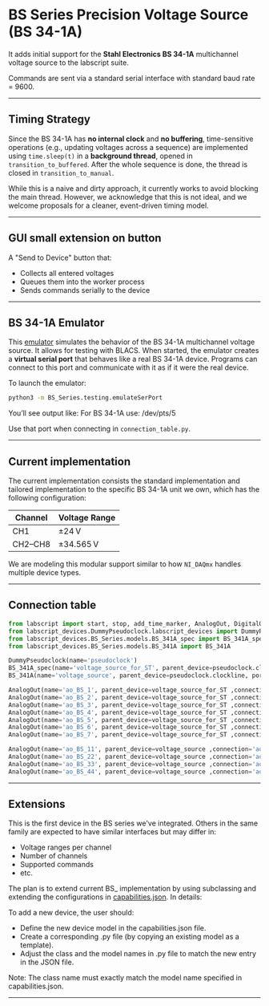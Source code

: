 # BS Series Precision Voltage Source (BS 34-1A)
It adds initial support for the **Stahl Electronics BS 34-1A** multichannel voltage source 
to the labscript suite.

Commands are sent via a standard serial interface with standard baud rate = 9600. 

---
## Timing Strategy
Since the BS 34-1A has **no internal clock** and **no buffering**, 
time-sensitive operations (e.g., updating voltages across a sequence) are 
implemented using `time.sleep(t)` in a **background thread**, opened in `transition_to_buffered`. 
After the whole sequence is done, the thread is closed in `transition_to_manual`.

While this is a naive and dirty approach, it currently works to avoid blocking
the main thread. 
However, we acknowledge that this is not ideal, and we welcome proposals for 
a cleaner, event-driven timing model.

---

## GUI small extension on button
A "Send to Device" button that:

  * Collects all entered voltages
  * Queues them into the worker process
  * Sends commands serially to the device

---

## BS 34-1A Emulator
This [emulator](testing/emulateSerPort.py) 
simulates the behavior of the BS 34-1A multichannel voltage source. 
It allows for testing with BLACS. When started, the emulator creates
a **virtual serial port** that behaves like a real BS 34-1A device. 
Programs can connect to this port and communicate with it as if 
it were the real device.

To launch the emulator:

```bash
python3 -m BS_Series.testing.emulateSerPort
```
You’ll see output like: For BS 34-1A use: /dev/pts/5

Use that port when connecting in `connection_table.py`. 

---

## Current implementation

The current implementation consists the standard implementation and tailored implementation 
to the specific BS 34-1A unit we own, which has the following configuration:

| Channel | Voltage Range |
| ------- |---------------|
| CH1     | ±24 V         |
| CH2–CH8 | ±34.565 V     |

We are modeling this modular support similar to how `NI_DAQmx` handles multiple device types.

---
## Connection table

```python
from labscript import start, stop, add_time_marker, AnalogOut, DigitalOut
from labscript_devices.DummyPseudoclock.labscript_devices import DummyPseudoclock
from labscript_devices.BS_Series.models.BS_341A_spec import BS_341A_spec
from labscript_devices.BS_Series.models.BS_341A import BS_341A

DummyPseudoclock(name='pseudoclock')
BS_341A_spec(name='voltage_source_for_ST', parent_device=pseudoclock.clockline, port='/dev/ttyUSB0', baud_rate=9600, num_AO=8)
BS_341A(name='voltage_source', parent_device=pseudoclock.clockline, port='/dev/pts/2', baud_rate=9600)

AnalogOut(name='ao_BS_1', parent_device=voltage_source_for_ST ,connection='ao 1')
AnalogOut(name='ao_BS_2', parent_device=voltage_source_for_ST ,connection='ao 2')
AnalogOut(name='ao_BS_3', parent_device=voltage_source_for_ST ,connection='ao 3')
AnalogOut(name='ao_BS_4', parent_device=voltage_source_for_ST ,connection='ao 4')
AnalogOut(name='ao_BS_5', parent_device=voltage_source_for_ST ,connection='ao 5')
AnalogOut(name='ao_BS_6', parent_device=voltage_source_for_ST ,connection='ao 6')
AnalogOut(name='ao_BS_7', parent_device=voltage_source_for_ST ,connection='ao 7')

AnalogOut(name='ao_BS_11', parent_device=voltage_source ,connection='ao 1', default_value=20)
AnalogOut(name='ao_BS_22', parent_device=voltage_source ,connection='ao 2')
AnalogOut(name='ao_BS_33', parent_device=voltage_source ,connection='ao 3')
AnalogOut(name='ao_BS_44', parent_device=voltage_source ,connection='ao 4')
```
---

## Extensions

This is the first device in the BS series we've integrated. 
Others in the same family are expected to have similar interfaces but may differ in:

* Voltage ranges per channel
* Number of channels
* Supported commands
* etc.

The plan is to extend current BS_ implementation by using subclassing and 
extending the configurations in [capabilities.json](labscript_devices/BS_Series/models/capabilities.json).
In details: 

To add a new device, the user should:
- Define the new device model in the capabilities.json file.
- Create a corresponding .py file (by copying an existing model as a template).
- Adjust the class and the model names in .py file to match the new entry in the JSON file.

Note: The class name must exactly match the model name specified in capabilities.json.

---

